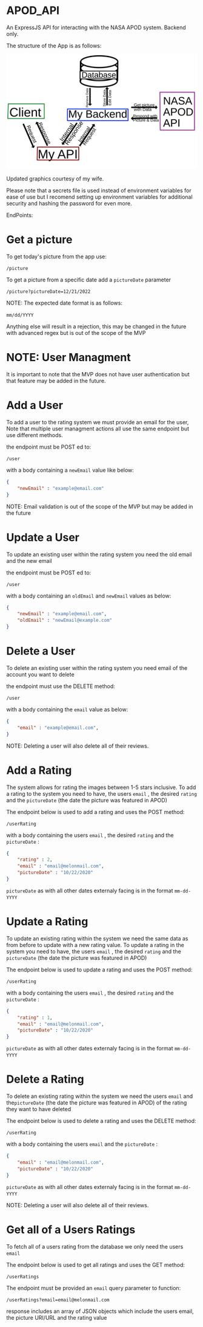 # APOD_API

An ExpressJS API for interacting with the NASA APOD system. Backend only.

The structure of the App is as follows:

![](image/README/1640070408568.svg)

Updated graphics courtesy of my wife.

Please note that a secrets file is used instead of environment variables for ease of use but I recomend setting up environment variables for additional security and hashing the password for even more.

EndPoints:

# Get a picture

To get today's picture from the app use:

```http
/picture
```

To get a picture from a specific date add a `pictureDate` parameter

```http
/picture?pictureDate=12/21/2022
```

NOTE: The expected date format is as follows:

`mm/dd/YYYY`

Anything else will result in a rejection, this may be changed in the future with advanced regex  but is out of the scope of the MVP

# NOTE: User Managment

It is important to note that the MVP does not have user authentication but that feature may be added in the future.

# Add a User

To add a user to the rating system we must provide an email for the user, Note that multiple user managment actions all use the same endpoint but use different methods.

the endpoint must be POST ed to:

```http
/user
```

with a body containing a `newEmail` value like below:

```json
{
    "newEmail" : "example@email.com"
}
```

NOTE: Email validation is out of the scope of the MVP but may be added in the future


# Update a User

To update an existing user within the rating system you need the old email and the new email

the endpoint must be POST ed to:

```http
/user
```

with a body containing an `oldEmail` and `newEmail` values as below:

```json
{
    "newEmail" : "example@email.com",
    "oldEmail" : "newEmail@example.com"
}
```

# Delete a User

To delete an existing user within the rating system you need email of the account you want to delete

the endpoint must use the DELETE method:

```http
/user
```

with a body containing the `email` value as below:

```json
{
    "email" : "example@email.com",
}
```

NOTE: Deleting a user will also delete all of their reviews.

# Add a Rating

The system allows for rating the images between 1-5 stars inclusive. To add a rating to the system you need to have, the users `email` , the desired `rating` and the `pictureDate` (the date the picture was featured in APOD)

The endpoint below is used to add a rating and uses the POST method:

```http
/userRating
```

with a body containing the users `email` , the desired `rating` and the `pictureDate` :

```json
{
    "rating" : 2,
    "email" : "email@melonmail.com",
    "pictureDate" : "10/22/2020"
}
```

`pictureDate` as with all other dates externaly facing is in the format `mm-dd-YYYY`

# Update a Rating

To update an existing rating within the system we need the same data as from before to update with a new rating value. To update a rating in the system you need to have, the users `email` , the desired `rating` and the `pictureDate` (the date the picture was featured in APOD)


The endpoint below is used to update a rating and uses the POST method:

```http
/userRating
```

with a body containing the users `email` , the desired `rating` and the `pictureDate` :

```json
{
    "rating" : 1,
    "email" : "email@melonmail.com",
    "pictureDate" : "10/22/2020"
}
```

`pictureDate` as with all other dates externaly facing is in the format `mm-dd-YYYY`

# Delete a Rating

To delete an existing rating within the system we need the users `email` and the`pictureDate` (the date the picture was featured in APOD) of the rating they want to have deleted

The endpoint below is used to delete a rating and uses the DELETE method:

```http
/userRating
```

with a body containing the users `email` and the `pictureDate` :

```json
{
    "email" : "email@melonmail.com",
    "pictureDate" : "10/22/2020"
}
```

`pictureDate` as with all other dates externaly facing is in the format `mm-dd-YYYY`

NOTE: Deleting a user will also delete all of their reviews.

# Get all of a Users Ratings

To fetch all of a users rating from the database we only need the users `email`

The endpoint below is used to get all ratings and uses the GET method:

```http
/userRatings
```

The endpoint must be provided an `email` query parameter to function:

```http
/userRatings?email=email@melonmail.com
```

response includes an array of JSON objects which include the users email, the picture URI/URL and the rating value
